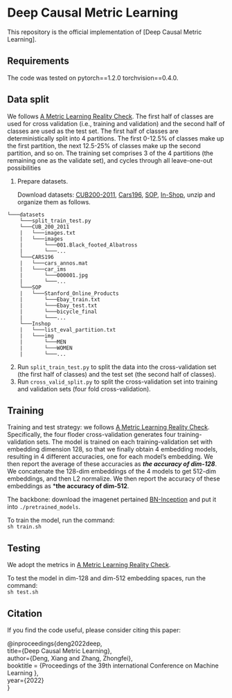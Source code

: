 # Deep Causal Metric Learning

This repository is the official implementation of [Deep Causal Metric Learning].

## Requirements

The code was tested on pytorch==1.2.0 torchvision==0.4.0.


## Data split
We follows [A Metric Learning Reality Check]. The first half of classes are used for cross validation (i.e., training and validation) and the second half of classes are used as the test set. The first half of classes are deterministically split into 4 partitions. The first 0-12.5% of classes make up the first partition, the next 12.5-25% of classes make up the second partition, and so on. The training set comprises 3 of the 4 partitions (the remaining one as the validate set), and cycles through all leave-one-out possibilities

1. Prepare datasets.

   Download datasets: [CUB200-2011](http://www.vision.caltech.edu/visipedia/CUB-200-2011.html), [Cars196](https://ai.stanford.edu/~jkrause/cars/car_dataset.html), [SOP](https://cvgl.stanford.edu/projects/lifted_struct/), [In-Shop](http://mmlab.ie.cuhk.edu.hk/projects/DeepFashion/InShopRetrieval.html), unzip and organize them as follows.

```
└───datasets
    └───split_train_test.py
    └───CUB_200_2011
    |   └───images.txt
    |   └───images
    |       └───001.Black_footed_Albatross
    |       └───...
    └───CARS196
    |   └───cars_annos.mat
    |   └───car_ims
    |       └───000001.jpg
    |       └───...
    └───SOP
    |   └───Stanford_Online_Products
    |       └───Ebay_train.txt
    |       └───Ebay_test.txt
    |       └───bicycle_final
    |       └───...
    └───Inshop
    |   └───list_eval_partition.txt
    |   └───img
    |       └───MEN
    |       └───WOMEN
    |       └───...
```

2. Run ```split_train_test.py``` to split the data into the cross-validation set (the first half of classes) and the test set (the second half of classes).
3. Run ```cross_valid_split.py``` to split the cross-validation set into training and validation sets (four fold cross-validation).


## Training

Training and test strategy: we follows [A Metric Learning Reality Check]. Specifically, the four floder cross-validation generates four training-validation sets. The model is trained on each training-validation set with embedding dimension 128, so that we finally obtain 4 embedding models, resulting in 4 different accuracies, one for each model’s embedding. We then report the average of these accuracies as ***the accuracy of dim-128***. We concatenate the 128-dim embeddings of the 4 models to get 512-dim embeddings, and then L2 normalize. We then report the accuracy of these embeddings as ***the accuracy of dim-512**.   

The backbone: download the imagenet pertained [BN-Inception](http://data.lip6.fr/cadene/pretrainedmodels/bn_inception-52deb4733.pth) and put it into ```./pretrained_models```.

To train the model, run the command:<br />```sh train.sh```


## Testing

We adopt the metrics in [A Metric Learning Reality Check].

To test the model in dim-128 and dim-512 embedding spaces, run the command:<br />```sh test.sh```



[A Metric Learning Reality Check]: https://arxiv.org/pdf/2003.08505.pdf

## Citation

If you find the code useful, please consider citing this paper:
    
@inproceedings{deng2022deep,<br />
  title={Deep Causal Metric Learning},<br />
  author={Deng, Xiang and Zhang, Zhongfei},<br />
  booktitle = {Proceedings of the 39th international Conference on Machine Learning },<br />
  year={2022}<br />
}
